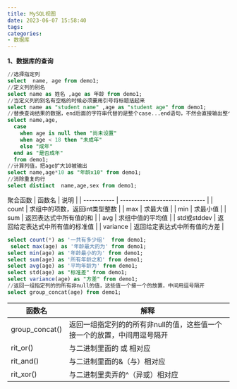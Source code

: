 ```yaml
---
title: MySQL视图
date: 2023-06-07 15:58:40
tags:
categories: 
- 数据库
---
```

**1、数据库的查询**

```sql
//选择指定列
select  name, age from demo1;
//定义列的别名
select name as 姓名 ,age as 年龄 from demo1;
//当定义列的别名有空格的时候必须要用引号将标题括起来
select name as "student name" ,age as "student age" from demo1;
//替换查询结果的数据，end后面的字符串代替的是整个case...end语句，不然会直接输出整个case...end语句
select name,age,
  case
    when age is null then "尚未设置"
    when age < 18 then "未成年"
    else "成年"
  end as "是否成年"
  from demo1;
//计算列值，把age扩大10被输出
select name,age*10 as "年龄x10" from demo1;
//消除重复的行
select distinct  name,age,sex from demo1;
```
聚合函数
| 函数名      | 说明                           |
| ----------- | ------------------------------ |
| count       | 求组中的项数，返回int类型整数  |
| max         | 求最大值                       |
| min         | 求最小值                       |
| sum         | 返回表达式中所有值的和         |
| avg         | 求组中值的平均值               |
| std或stddev | 返回给定表达式中所有值的标准值 |
| variance    | 返回给定表达式中所有值的方差   |

```  sql
select count(*) as '一共有多少组'  from demo1;
 select max(age) as '年龄最大的为' from demo1;
select min(age) as '年龄最小的为' from demo1;
select sum(age) as '所有年龄之和' from demo1;
select avg(age) as '平均年龄为' from demo1;
select std(age) as "标准差" from demo1;
select variance(age) as "方差" from demo1;
//返回一组指定列的的所有非null的值，这些值一个接一个的放置，中间用逗号隔开
select group_concat(age) from demo1;
```

| 函数名         | 解释                                                         |
| -------------- | ------------------------------------------------------------ |
| group_concat() | 返回一组指定列的的所有非null的值，这些值一个接一个的放置，中间用逗号隔开 |
| rit_or()       | 与二进制里面的 或 相对应                                     |
| rit_and()      | 与二进制里面的&（与）相对应                                  |
| rit_xor()      | 与二进制里卖弄的^（异或）相对应                              |
